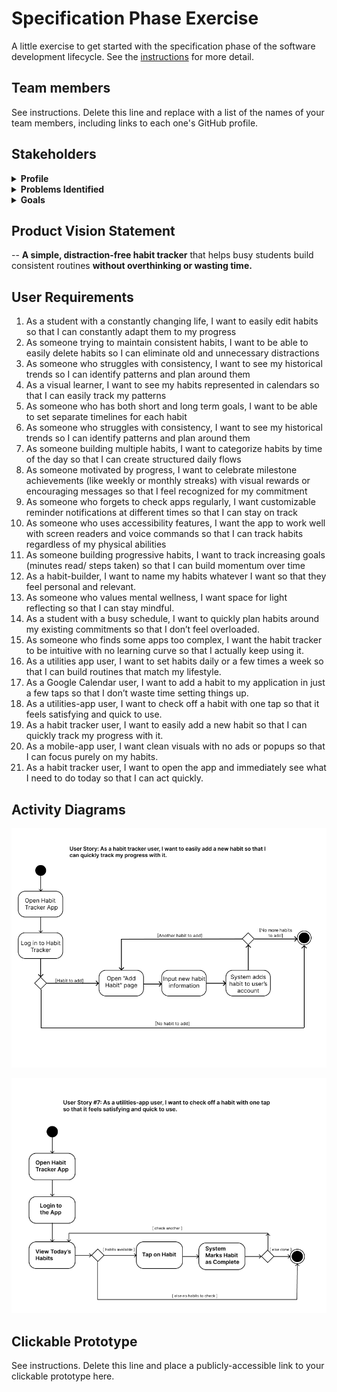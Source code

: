 # Specification Phase Exercise

A little exercise to get started with the specification phase of the software development lifecycle. See the [instructions](instructions.md) for more detail.

## Team members

See instructions. Delete this line and replace with a list of the names of your team members, including links to each one's GitHub profile.

## Stakeholders

<details>
  <summary><strong> Profile</strong></summary>

- **Name:** Carlos Perdomo  
- **Age:** 21  
- **School:** New York University (NYU)  
- **Year:** 4th Year  
- **Major:** Psychology  
- **Living Situation:** On-campus housing  
- **Workload:**  
  - 6-class course load  
  - Part-time research role  
  - Active job search  
  - Regular gym routine  
- **Personality Traits:**  
  - Ambitious  
  - Disorganized  
  - Easily overwhelmed by overly specific tasks  
- **Tech Usage:**  
  - Heavy mobile user  
  - Apps: Google Calendar, Albert, Apple Notes, Discord  

</details>

<details>
  <summary><strong> Problems Identified</strong></summary>

1. Tool fragmentation  
2. Difficulty building habits/discipline  
3. Overly complex productivity tools  
4. Trouble staying on task  

</details>

<details>
  <summary><strong> Goals</strong></summary>

1. Track habits and focus on self-improvement  
2. Manage time and tasks efficiently  
3. Establish a consistent daily routine  
4. Use a tool that is easy and intuitive  

</details>


## Product Vision Statement

-- **A simple, distraction-free habit tracker** that helps busy students build consistent routines **without overthinking or wasting time.**

## User Requirements

1. As a student with a constantly changing life, I want to easily edit habits so that I can constantly adapt them to my progress 
2. As someone trying to maintain consistent habits, I want to be able to easily delete habits so I can eliminate old and unnecessary distractions
3. As someone who struggles with consistency, I want to see my historical trends so I can identify patterns and plan around them
4. As a visual learner, I want to see my habits represented in calendars so that I can easily track my patterns
5. As someone who has both short and long term goals, I want to be able to set separate timelines for each habit
6. As someone who struggles with consistency, I want to see my historical trends so I can identify patterns and plan around them
7. As someone building multiple habits, I want to categorize habits by time of the day so that I can create structured daily flows
8. As someone motivated by progress, I want to celebrate milestone achievements (like weekly or monthly streaks) with visual rewards or encouraging messages so that I feel recognized for my commitment
9. As someone who forgets to check apps regularly, I want customizable reminder notifications at different times so that I can stay on track
10. As someone who uses accessibility features, I want the app to work well with screen readers and voice commands so that I can track habits regardless of my physical abilities
11. As someone building progressive habits, I want to track increasing goals (minutes read/ steps taken) so that I can build momentum over time
12. As a habit-builder, I want to name my habits whatever I want so that they feel personal and relevant.
13. As someone who values mental wellness, I want space for light reflecting so that I can stay mindful.
14. As a student with a busy schedule, I want to quickly plan habits around my existing commitments so that I don’t feel overloaded.
15. As someone who finds some apps too complex, I want the habit tracker to be intuitive with no learning curve so that I actually keep using it.
16. As a utilities app user, I want to set habits daily or a few times a week so that I can build routines that match my lifestyle.
17. As a Google Calendar user, I want to add a habit to my application in just a few taps so that I don’t waste time setting things up.
18. As a utilities-app user, I want to check off a habit with one tap so that it feels satisfying and quick to use.
19. As a habit tracker user, I want to easily add a new habit so that I can quickly track my progress with it.
20. As a mobile-app user, I want clean visuals with no ads or popups so that I can focus purely on my habits.
21. As a habit tracker user, I want to open the app and immediately see what I need to do today so that I can act quickly.


## Activity Diagrams

![UML diagram for adding a habit](add_habit_UML.png)

![UML diagram for checking off a habit](check_habit_UML.png)

## Clickable Prototype

See instructions. Delete this line and place a publicly-accessible link to your clickable prototype here.

